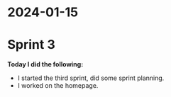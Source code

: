 # 2024-01-15

# Sprint 3

**Today I did the following:**

- I started the third sprint, did some sprint planning.
- I worked on the homepage.
